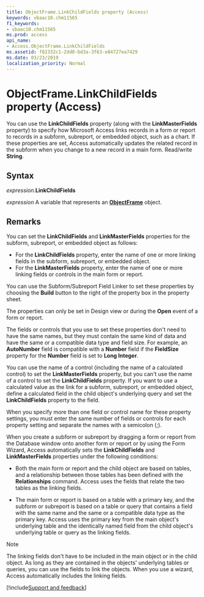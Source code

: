 ```yaml
---
title: ObjectFrame.LinkChildFields property (Access)
keywords: vbaac10.chm11565
f1_keywords:
- vbaac10.chm11565
ms.prod: access
api_name:
- Access.ObjectFrame.LinkChildFields
ms.assetid: f82332c1-2dd0-bd3a-3f63-e84727ea7429
ms.date: 03/23/2019
localization_priority: Normal
---
```



# ObjectFrame.LinkChildFields property (Access)

You can use the **LinkChildFields** property (along with the **LinkMasterFields** property) to specify how Microsoft Access links records in a form or report to records in a subform, subreport, or embedded object, such as a chart. If these properties are set, Access automatically updates the related record in the subform when you change to a new record in a main form. Read/write **String**.


## Syntax

_expression_.**LinkChildFields**

_expression_ A variable that represents an **[ObjectFrame](Access.ObjectFrame.md)** object.


## Remarks

You can set the **LinkChildFields** and **LinkMasterFields** properties for the subform, subreport, or embedded object as follows:

- For the **LinkChildFields** property, enter the name of one or more linking fields in the subform, subreport, or embedded object.   
- For the **LinkMasterFields** property, enter the name of one or more linking fields or controls in the main form or report.
    
You can use the Subform/Subreport Field Linker to set these properties by choosing the **Build** button to the right of the property box in the property sheet.

The properties can only be set in Design view or during the **Open** event of a form or report.

The fields or controls that you use to set these properties don't need to have the same names, but they must contain the same kind of data and have the same or a compatible data type and field size. For example, an **AutoNumber** field is compatible with a **Number** field if the **FieldSize** property for the **Number** field is set to **Long Integer**.

You can use the name of a control (including the name of a calculated control) to set the **LinkMasterFields** property, but you can't use the name of a control to set the **LinkChildFields** property. If you want to use a calculated value as the link for a subform, subreport, or embedded object, define a calculated field in the child object's underlying query and set the **LinkChildFields** property to the field.

When you specify more than one field or control name for these property settings, you must enter the same number of fields or controls for each property setting and separate the names with a semicolon (;).

When you create a subform or subreport by dragging a form or report from the Database window onto another form or report or by using the Form Wizard, Access automatically sets the **LinkChildFields** and **LinkMasterFields** properties under the following conditions:

- Both the main form or report and the child object are based on tables, and a relationship between those tables has been defined with the **Relationships** command. Access uses the fields that relate the two tables as the linking fields.
    
- The main form or report is based on a table with a primary key, and the subform or subreport is based on a table or query that contains a field with the same name and the same or a compatible data type as the primary key. Access uses the primary key from the main object's underlying table and the identically named field from the child object's underlying table or query as the linking fields.
    
> [!NOTE] 
> The linking fields don't have to be included in the main object or in the child object. As long as they are contained in the objects' underlying tables or queries, you can use the fields to link the objects. When you use a wizard, Access automatically includes the linking fields.



[!include[Support and feedback](~/includes/feedback-boilerplate.md)]